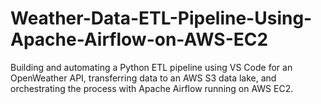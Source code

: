 # Weather-Data-ETL-Pipeline-Using-Apache-Airflow-on-AWS-EC2
Building and automating a Python ETL pipeline using VS Code for an OpenWeather API, transferring data to an AWS S3 data lake, and orchestrating the process with Apache Airflow running on AWS EC2.
